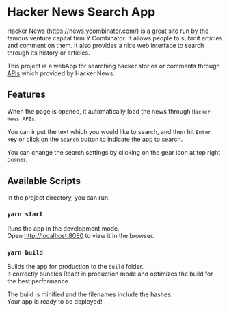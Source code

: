 # Hacker News Search App

Hacker News (https://news.ycombinator.com/) is a great site run by the famous venture capital firm Y Combinator. It allows people to submit articles and comment on them. It also provides a nice web interface to search through its history or articles.

This project is a webApp for searching hacker stories or comments through [APIs](https://hn.algolia.com/api) which provided by Hacker News.

## Features

When the page is opened, it automatically load the news through `Hacker News APIs`.

You can input the text which you would like to search, and then hit `Enter` key or click on the `Search` button to indicate the app to search.

You can change the search settings by clicking on the gear icon at top right corner.

## Available Scripts

In the project directory, you can run:

### `yarn start`

Runs the app in the development mode.\
Open [http://localhost:8080](http://localhost:8080) to view it in the browser.

### `yarn build`

Builds the app for production to the `build` folder.\
It correctly bundles React in production mode and optimizes the build for the best performance.

The build is minified and the filenames include the hashes.\
Your app is ready to be deployed!
